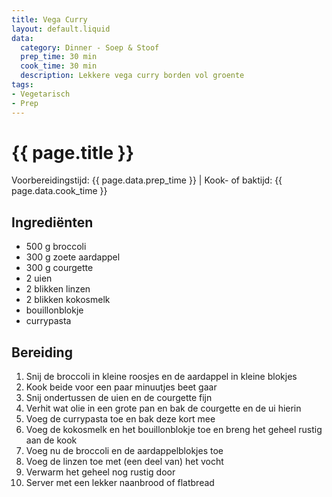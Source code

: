 ```yaml
---
title: Vega Curry
layout: default.liquid
data:
  category: Dinner - Soep & Stoof
  prep_time: 30 min
  cook_time: 30 min
  description: Lekkere vega curry borden vol groente
tags:
- Vegetarisch
- Prep
---
```

# {{ page.title }}

Voorbereidingstijd: {{ page.data.prep_time }} | Kook- of baktijd: {{ page.data.cook_time }}

## Ingrediënten
- 500 g broccoli
- 300 g zoete aardappel
- 300 g courgette
- 2 uien
- 2 blikken linzen
- 2 blikken kokosmelk
- bouillonblokje
- currypasta

## Bereiding
1. Snij de broccoli in kleine roosjes en de aardappel in kleine blokjes
2. Kook beide voor een paar minuutjes beet gaar
3. Snij ondertussen de uien en de courgette fijn
4. Verhit wat olie in een grote pan en bak de courgette en de ui hierin
5. Voeg de currypasta toe en bak deze kort mee
6. Voeg de kokosmelk en het bouillonblokje toe en breng het geheel rustig aan de kook
7. Voeg nu de broccoli en de aardappelblokjes toe
8. Voeg de linzen toe met (een deel van) het vocht
9. Verwarm het geheel nog rustig door
10. Server met een lekker naanbrood of flatbread